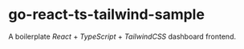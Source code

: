 # go-react-ts-tailwind-sample
A boilerplate *React* + *TypeScript* + *TailwindCSS* dashboard frontend.
